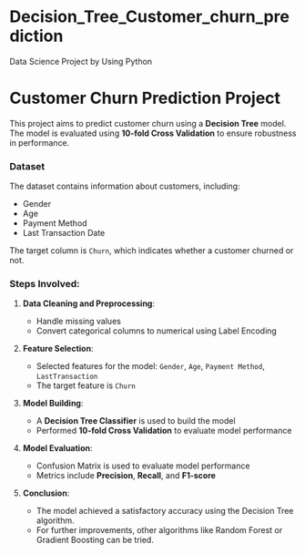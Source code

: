 # Decision_Tree_Customer_churn_prediction
Data Science Project by Using Python 

# Customer Churn Prediction Project

This project aims to predict customer churn using a **Decision Tree** model. The model is evaluated using **10-fold Cross Validation** to ensure robustness in performance.

### Dataset
The dataset contains information about customers, including:
- Gender
- Age
- Payment Method
- Last Transaction Date

The target column is `Churn`, which indicates whether a customer churned or not.

### Steps Involved:

1. **Data Cleaning and Preprocessing**:
   - Handle missing values
   - Convert categorical columns to numerical using Label Encoding

2. **Feature Selection**:
   - Selected features for the model: `Gender`, `Age`, `Payment Method`, `LastTransaction`
   - The target feature is `Churn`

3. **Model Building**:
   - A **Decision Tree Classifier** is used to build the model
   - Performed **10-fold Cross Validation** to evaluate model performance

4. **Model Evaluation**:
   - Confusion Matrix is used to evaluate model performance
   - Metrics include **Precision**, **Recall**, and **F1-score**

5. **Conclusion**:
   - The model achieved a satisfactory accuracy using the Decision Tree algorithm.
   - For further improvements, other algorithms like Random Forest or Gradient Boosting can be tried.


